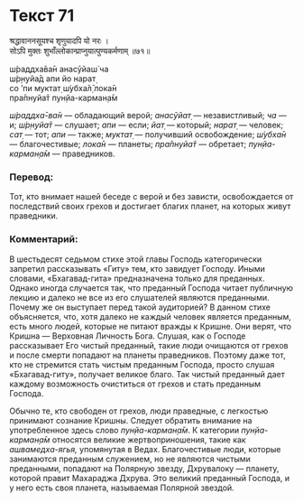 # Текст 71

श्रद्धावाननसूयश्च शृणुयादपि यो नरः ।  
सोऽपि मुक्तः शुभाँल्लोकान्प्राप्नुयात्पुण्यकर्मणाम् ॥७१॥

ш́раддха̄ва̄н анасӯйаш́ ча  
ш́р̣н̣уйа̄д апи йо нарат̣  
со ’пи муктат̣ ш́убха̄л̣̄ лока̄н  
пра̄пнуйа̄т пун̣йа-карман̣а̄м

_ш́раддха̄-ва̄н_ — обладающий верой; _анасӯйат̣_ — независтливый; _ча_ — и; _ш́р̣н̣уйа̄т_ — слушает; _апи_ — если; _йат̣_ — который; _нарат̣_ — человек; _сат̣_ — тот; _апи_ — также; _муктат̣_ — получивший освобождение; _ш́убха̄н_ — благочестивые; _лока̄н_ — планеты; _пра̄пнуйа̄т_ — обретает; _пун̣йа-карман̣а̄м_ — праведников.

### Перевод:

Тот, кто внимает нашей беседе с верой и без зависти, освобождается от последствий своих грехов и достигает благих планет, на которых живут праведники.

### Комментарий:

В шестьдесят седьмом стихе этой главы Господь категорически запретил рассказывать «Гиту» тем, кто завидует Господу. Иными словами, «Бхагавад-гита» предназначена только для преданных. Однако иногда случается так, что преданный Господа читает публичную лекцию и далеко не все из его слушателей являются преданными. Почему же он выступает перед такой аудиторией? В данном стихе объясняется, что, хотя далеко не каждый человек является преданным, есть много людей, которые не питают вражды к Кришне. Они верят, что Кришна — Верховная Личность Бога. Слушая, как о Господе рассказывает Его чистый преданный, такие люди очищаются от грехов и после смерти попадают на планеты праведников. Поэтому даже тот, кто не стремится стать чистым преданным Господа, просто слушая «Бхагавад-гиту», получает великое благо. Так чистый преданный дает каждому возможность очиститься от грехов и стать преданным Господа.

Обычно те, кто свободен от грехов, люди праведные, с легкостью принимают сознание Кришны. Следует обратить внимание на употребленное здесь слово _пун̣йа-карман̣а̄м_. К категории _пун̣йа-карман̣а̄м_ относятся великие жертвоприношения, такие как _ашвамедха-ягья,_ упомянутая в Ведах. Благочестивые люди, которые занимаются преданным служением, но не являются чистыми преданными, попадают на Полярную звезду, Дхрувалоку — планету, которой правит Махараджа Дхрува. Это великий преданный Господа, и у него есть своя планета, называемая Полярной звездой.